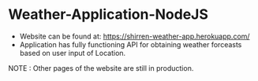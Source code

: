 # Weather-Application-NodeJS

- Website can be found at: https://shirren-weather-app.herokuapp.com/
- Application has fully functioning API for obtaining weather forceasts based on user input of Location.

NOTE : Other pages of the website are still in production.
